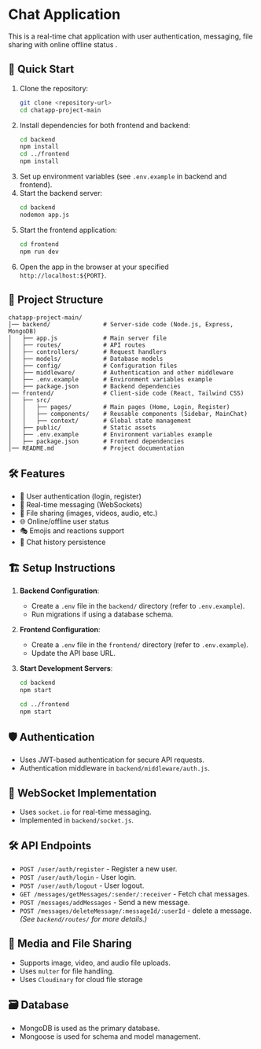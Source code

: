 # Chat Application

This is a real-time chat application with user authentication, messaging, file sharing with online offline status .

## 🚀 Quick Start

1. Clone the repository:
   ```sh
   git clone <repository-url>
   cd chatapp-project-main
   ```
2. Install dependencies for both frontend and backend:
   ```sh
   cd backend
   npm install
   cd ../frontend
   npm install
   ```
3. Set up environment variables (see `.env.example` in backend and frontend).
4. Start the backend server:
   ```sh
   cd backend
   nodemon app.js
   ```
5. Start the frontend application:
   ```sh
   cd frontend
   npm run dev 
   ```
6. Open the app in the browser at your specified `http://localhost:${PORT}`.

## 📂 Project Structure

```
chatapp-project-main/
│── backend/               # Server-side code (Node.js, Express, MongoDB)
│   ├── app.js             # Main server file
│   ├── routes/            # API routes
│   ├── controllers/       # Request handlers
│   ├── models/            # Database models
│   ├── config/            # Configuration files
│   ├── middleware/        # Authentication and other middleware
│   ├── .env.example       # Environment variables example
│   ├── package.json       # Backend dependencies
│── frontend/              # Client-side code (React, Tailwind CSS)
│   ├── src/
│   │   ├── pages/         # Main pages (Home, Login, Register)
│   │   ├── components/    # Reusable components (Sidebar, MainChat)
│   │   ├── context/       # Global state management
│   ├── public/            # Static assets
│   ├── .env.example       # Environment variables example
│   ├── package.json       # Frontend dependencies
│── README.md              # Project documentation
```

## 🛠 Features

- 🔐 User authentication (login, register)
- 💬 Real-time messaging (WebSockets)
- 📎 File sharing (images, videos, audio, etc.)
- 🌐 Online/offline user status
- 🎭 Emojis and reactions support
- 📁 Chat history persistence

## 🏗 Setup Instructions

1. **Backend Configuration**:
   - Create a `.env` file in the `backend/` directory (refer to `.env.example`).
   - Run migrations if using a database schema.

2. **Frontend Configuration**:
   - Create a `.env` file in the `frontend/` directory (refer to `.env.example`).
   - Update the API base URL.

3. **Start Development Servers**:
   ```sh
   cd backend
   npm start

   cd ../frontend
   npm start
   ```

## 🛡 Authentication

- Uses JWT-based authentication for secure API requests.
- Authentication middleware in `backend/middleware/auth.js`.

## 📡 WebSocket Implementation

- Uses `socket.io` for real-time messaging.
- Implemented in `backend/socket.js`.

## 🛠 API Endpoints

- `POST /user/auth/register` - Register a new user.
- `POST /user/auth/login` - User login.
- `POST /user/auth/logout` - User logout.
- `GET /messages/getMessages/:sender/:receiver` - Fetch chat messages.
- `POST /messages/addMessages` - Send a new message.
- `POST /messages/deleteMessage/:messageId/:userId` - delete a  message.
_(See `backend/routes/` for more details.)_

## 📸 Media and File Sharing

- Supports image, video, and audio file uploads.
- Uses `multer` for file handling.
- Uses `Cloudinary` for cloud file storage

## 🗃 Database

- MongoDB is used as the primary database.
- Mongoose is used for schema and model management.

